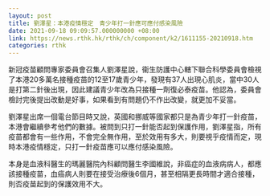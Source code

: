 ```yaml
---
layout: post
title: 劉澤星：本港疫情穩定　青少年打一針應可應付感染風險
date: 2021-09-18 09:09:57.000000000 +08:00
link: https://news.rthk.hk/rthk/ch/component/k2/1611155-20210918.htm
categories: rthk
---
```


新冠疫苗顧問專家委員會召集人劉澤星說，衞生防護中心轄下聯合科學委員會檢視了本港20多萬名接種疫苗的12至17歲青少年，發現有37人出現心肌炎，當中30人是打第二針後出現，因此建議青少年改為只接種一劑復必泰疫苗。他認為，委員會檢討完後提出改動是好事，如果看到有問題仍不作出改變，就更加不妥當。

劉澤星出席一個電台節目時又說，英國和挪威等國家都只是為青少年打一針疫苗，本港會繼續參考他們的數據。被問到只打一針能否起到保護作用，劉澤星指，所有疫苗都會有一些作用，不會完全無作用，至於效用有多大，則要視乎疫情而定，現時本港疫情穩定，只打一針疫苗應可以應付感染風險。

本身是血液科醫生的瑪麗醫院內科顧問醫生李國維說，非癌症的血液病病人，都應該接種疫苗，血癌病人則要在接受治療後6個月，甚至相隔更長時間才適合接種，則否疫苗起到的保護效用不大。
